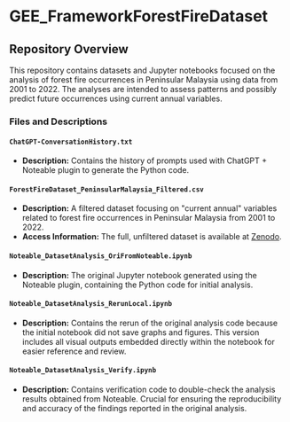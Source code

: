 # GEE_FrameworkForestFireDataset

## Repository Overview

This repository contains datasets and Jupyter notebooks focused on the analysis of forest fire occurrences in Peninsular Malaysia using data from 2001 to 2022. The analyses are intended to assess patterns and possibly predict future occurrences using current annual variables.

### Files and Descriptions

#### `ChatGPT-ConversationHistory.txt`
- **Description:** Contains the history of prompts used with ChatGPT + Noteable plugin to generate the Python code.
#### `ForestFireDataset_PeninsularMalaysia_Filtered.csv`
- **Description:** A filtered dataset focusing on "current annual" variables related to forest fire occurrences in Peninsular Malaysia from 2001 to 2022. 
- **Access Information:** The full, unfiltered dataset is available at [Zenodo](https://doi.org/10.5281/zenodo.10050852).

#### `Noteable_DatasetAnalysis_OriFromNoteable.ipynb`
- **Description:** The original Jupyter notebook generated using the Noteable plugin, containing the Python code for initial analysis.

#### `Noteable_DatasetAnalysis_RerunLocal.ipynb`
- **Description:** Contains the rerun of the original analysis code because the initial notebook did not save graphs and figures. This version includes all visual outputs embedded directly within the notebook for easier reference and review.

#### `Noteable_DatasetAnalysis_Verify.ipynb`
- **Description:** Contains verification code to double-check the analysis results obtained from Noteable. Crucial for ensuring the reproducibility and accuracy of the findings reported in the original analysis.
